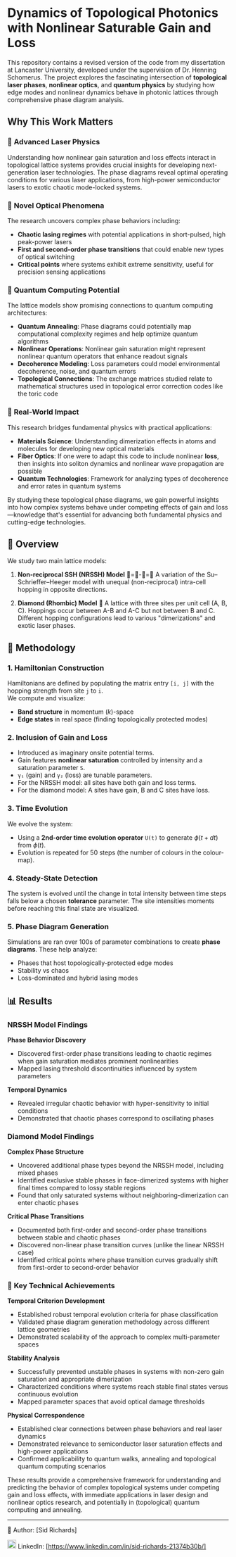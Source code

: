 # Dynamics of Topological Photonics with Nonlinear Saturable Gain and Loss

This repository contains a revised version of the code from my dissertation at Lancaster University, developed under the supervision of Dr. Henning Schomerus. The project explores the fascinating intersection of **topological laser phases**, **nonlinear optics**, and **quantum physics** by studying how edge modes and nonlinear dynamics behave in photonic lattices through comprehensive phase diagram analysis.

## Why This Work Matters

### 🔴 **Advanced Laser Physics**
Understanding how nonlinear gain saturation and loss effects interact in topological lattice systems provides crucial insights for developing next-generation laser technologies. The phase diagrams reveal optimal operating conditions for various laser applications, from high-power semiconductor lasers to exotic chaotic mode-locked systems.

### 🌟 **Novel Optical Phenomena**
The research uncovers complex phase behaviors including:
- **Chaotic lasing regimes** with potential applications in short-pulsed, high peak-power lasers
- **First and second-order phase transitions** that could enable new types of optical switching
- **Critical points** where systems exhibit extreme sensitivity, useful for precision sensing applications

### 🔮 **Quantum Computing Potential**
The lattice models show promising connections to quantum computing architectures:
- **Quantum Annealing**: Phase diagrams could potentially map computational complexity regimes and help optimize quantum algorithms
- **Nonlinear Operations**: Nonlinear gain saturation might represent nonlinear quantum operators that enhance readout signals
- **Decoherence Modeling**: Loss parameters could model environmental decoherence, noise, and quantum errors
- **Topological Connections**: The exchange matrices studied relate to mathematical structures used in topological error correction codes like the toric code

### 🎯 **Real-World Impact**
This research bridges fundamental physics with practical applications:
- **Materials Science**: Understanding dimerization effects in atoms and molecules for developing new optical materials
- **Fiber Optics**: If one were to adapt this code to include nonlinear **loss**, then insights into soliton dynamics and nonlinear wave propagation are possible
- **Quantum Technologies**: Framework for analyzing types of decoherence and error rates in quantum systems

By studying these topological phase diagrams, we gain powerful insights into how complex systems behave under competing effects of gain and loss—knowledge that's essential for advancing both fundamental physics and cutting-edge technologies.

## 🧠 Overview
We study two main lattice models:

1. **Non-reciprocal SSH (NRSSH) Model** 🔴=🔵-🔴=🔵 A variation of the Su–Schrieffer–Heeger model with unequal (non-reciprocal) intra-cell hopping in opposite directions.

2. **Diamond (Rhombic) Model** 💎 A lattice with three sites per unit cell (A, B, C). Hoppings occur between A-B and A-C but not between B and C. Different hopping configurations lead to various "dimerizations" and exotic laser phases.

## 🔬 Methodology

### 1. **Hamiltonian Construction**
Hamiltonians are defined by populating the matrix entry `[i, j]` with the hopping strength from site `j` to `i`.  
We compute and visualize:
- **Band structure** in momentum ($k$)-space
- **Edge states** in real space (finding topologically protected modes)

### 2. **Inclusion of Gain and Loss**
- Introduced as imaginary onsite potential terms.
- Gain features **nonlinear saturation** controlled by intensity and a saturation parameter `S`.
- `γ₁` (gain) and `γ₂` (loss) are tunable parameters.
- For the NRSSH model: all sites have both gain and loss terms.
- For the diamond model: A sites have gain, B and C sites have loss.

### 3. **Time Evolution**
We evolve the system:
- Using a **2nd-order time evolution operator** `U(t)` to generate $\phi(t + dt)$ from $\phi(t)$.
- Evolution is repeated for 50 steps (the number of colours in the colour-map).

### 4. **Steady-State Detection**
The system is evolved until the change in total intensity between time steps falls below a chosen **tolerance** parameter.
The site intensities moments before reaching this final state are visualized.

### 5. **Phase Diagram Generation**
Simulations are ran over 100s of parameter combinations to create **phase diagrams**. These help analyze:
- Phases that host topologically-protected edge modes
- Stability vs chaos
- Loss-dominated and hybrid lasing modes

## 📊 Results

### **NRSSH Model Findings**

**Phase Behavior Discovery**
- Discovered first-order phase transitions leading to chaotic regimes when gain saturation mediates prominent nonlinearities
- Mapped lasing threshold discontinuities influenced by system parameters

**Temporal Dynamics**
- Revealed irregular chaotic behavior with hyper-sensitivity to initial conditions
- Demonstrated that chaotic phases correspond to oscillating phases

### **Diamond Model Findings**

**Complex Phase Structure**
- Uncovered additional phase types beyond the NRSSH model, including mixed phases
- Identified exclusive stable phases in face-dimerized systems with higher final times compared to lossy stable regions
- Found that only saturated systems without neighboring-dimerization can enter chaotic phases

**Critical Phase Transitions**
- Documented both first-order and second-order phase transitions between stable and chaotic phases
- Discovered non-linear phase transition curves (unlike the linear NRSSH case)
- Identified critical points where phase transition curves gradually shift from first-order to second-order behavior

### 🔑 **Key Technical Achievements**

**Temporal Criterion Development**
- Established robust temporal evolution criteria for phase classification
- Validated phase diagram generation methodology across different lattice geometries
- Demonstrated scalability of the approach to complex multi-parameter spaces

**Stability Analysis**
- Successfully prevented unstable phases in systems with non-zero gain saturation and appropriate dimerization
- Characterized conditions where systems reach stable final states versus continuous evolution
- Mapped parameter spaces that avoid optical damage thresholds

**Physical Correspondence**
- Established clear connections between phase behaviors and real laser dynamics
- Demonstrated relevance to semiconductor laser saturation effects and high-power applications
- Confirmed applicability to quantum walks, annealing and topological quantum computing scenarios

These results provide a comprehensive framework for understanding and predicting the behavior of complex topological systems under competing gain and loss effects, with immediate applications in laser design and nonlinear optics research, and potentially in (topological) quantum computing and annealing.

---

📘 Author: [Sid Richards]

<img src="https://cdn.jsdelivr.net/gh/devicons/devicon/icons/linkedin/linkedin-original.svg" width="20" /> LinkedIn: [https://www.linkedin.com/in/sid-richards-21374b30b/]
